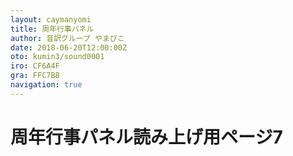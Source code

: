 ```yaml
---
layout: caymanyomi
title: 周年行事パネル
author: 音訳グループ やまびこ
date: 2018-06-20T12:00:00Z
oto: kumin3/sound0001
iro: CF6A4F
gra: FFC7B8
navigation: true
---
```


# <span data-dur="2" data-begin="0">周年行事パネル読み上げ用ページ7</span>
